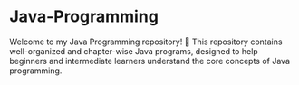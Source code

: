 # Java-Programming
Welcome to my Java Programming repository! 🚀 This repository contains well-organized and chapter-wise Java programs, designed to help beginners and intermediate learners understand the core concepts of Java programming.
